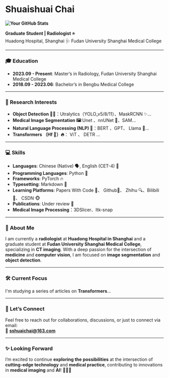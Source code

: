 #  **Shuaishuai Chai** 

**![Your GitHub Stats](https://github-readme-stats.vercel.app/api?username=sshuaichai&show_icons=true&theme=transparent&hide_rank=true)**

**Graduate Student | Radiologist ⭐️**  
Huadong Hospital, Shanghai 🩺 
Fudan University Shanghai Medical College

---

### 🎓 **Education**
- **2023.09 - Present**: Master’s in Radiology, Fudan University Shanghai Medical College
- **2018.09 - 2023.06**:  Bachelor’s in Bengbu Medical College

---

### 🔬 **Research Interests**
- **Object Detection 🕵️‍♂️**：Utralytics（YOLO_v5/8/11）、MaskRCNN ✨...
- **Medical Image Segmentation 🖼️**:Unet 、nnUNet 🎃、SAM...
- **Natural Language Processing (NLP) 🤖**：BERT 、GPT、 Llama 🦙...
- **Transformers （Hf 🤗）🔥**： ViT 、 DETR ...
---

### 💻 **Skills**
- **Languages**: Chinese (Native) 🗣️, English (CET-4) 📘
- **Programming Languages**: Python 🐍 
- **Frameworks**: PyTorch 🔥
- **Typesetting**: Markdown 📝 
- **Learning Platforms**: Papers With Code 🌟、 Github🌟、 Zhihu 🔍、Bilibili 🌟、 CSDN 🐵
- **Publications**: Under review 📄
- **Medical Image Processing**：3DSlicer、Itk-snap
---

### 🌟 **About Me**

I am currently a **radiologist** at **Huadong Hospital in Shanghai** and a graduate student at **Fudan University Shanghai Medical College**, specializing in **CT imaging**. With a deep passion for the intersection of **medicine** and **computer vision**, I am focused on **image segmentation** and **object detection**. 

---

### 🛠️ **Current Focus**

I'm studying a series of articles on **Transformers**...

---

### 📧 **Let’s Connect**
Feel free to reach out for collaborations, discussions, or just to connect via email:  
📩 **sshuaichai@163.com**

---

### ✨ **Looking Forward**
I’m excited to continue **exploring the possibilities** at the intersection of **cutting-edge technology** and **medical practice**, contributing to innovations in **medical imaging** and **AI**! 🚀🚀🚀

